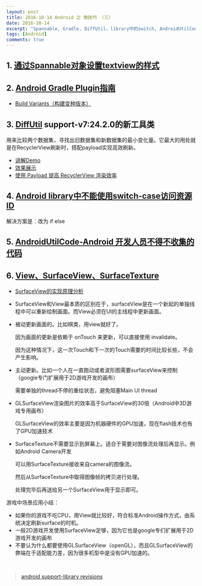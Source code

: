 ```yaml
---
layout: post
title: 2016-10-14 Android 之 微技巧 （三）
date: 2016-10-14
excerpt: "Spannable, Gradle, DiffUtil，library中的switch, AndroidUtilCode,SurfaceView"
tags: [Android]
comments: true
---
```



## 1. [通过Spannable对象设置textview的样式](http://www.cnblogs.com/tianzhijiexian/p/4222393.html)
 
## 2. [Android Gradle Plugin指南](http://blog.csdn.net/qinxiandiqi/article/details/37757065)
   - [Build Variants（构建变种版本）](http://blog.csdn.net/qinxiandiqi/article/details/37906449) 

## 3. [DiffUtil](http://blog.csdn.net/zxt0601/article/details/52562770) support-v7:24.2.0的新工具类

   用来比较两个数据集，寻找出旧数据集和新数据集的最小变化量。它最大的用处就是在RecyclerView刷新时，搭配payload实现高效刷新。 

   - [讲解Demo](https://github.com/mcxtzhang/DiffUtils)   
   - [效果展示](http://www.itwendao.com/article/detail/51690.html)  
   - [使用 Payload 提高 RecyclerView 渲染效率](http://www.tuicool.com/articles/EnyARvQ)

## 4. [Android library中不能使用switch-case访问资源ID](http://zmywly8866.github.io/2014/12/24/android-can-not-use-switch-to-load-resource-in-libproject-solution.html)
解决方案是：改为 if else

## 5. [AndroidUtilCode-Android 开发人员不得不收集的代码](https://github.com/Blankj/AndroidUtilCode)

## 6. [View、SurfaceView、SurfaceTexture](http://blog.csdn.net/fulinwsuafcie/article/details/48583849)
- [SurfaceView的实现原理分析](http://blog.csdn.net/luoshengyang/article/details/8661317)
- SurfaceView和View最本质的区别在于，surfaceView是在一个新起的单独线程中可以重新绘制画面。而View必须在UI的主线程中更新画面。
- 被动更新画面的。比如棋类，用view就好了。

    因为画面的更新是依赖于 onTouch 来更新，可以直接使用 invalidate。 
    
    因为这种情况下，这一次Touch和下一次的Touch需要的时间比较长些，不会产生影响。
    
- 主动更新。比如一个人在一直跑动或者波形图需要surfaceView来控制（google专门扩展用于2D游戏开发的画布）
    
    需要单独的thread不停的重绘状态，避免阻塞Main UI thread
- GLSurfaceView渲染图片的效率高于SurfaceView的30倍（Android中3D游戏专用画布）
  
    GLSurfaceView的效率主要是因为机器硬件的GPU加速，现在flash技术也有了GPU加速技术
    
- SurfaceTexture不需要显示到屏幕上。适合于需要对图像流处理后再显示。例如Android Camera开发

    可以用SurfaceTexture接收来自camera的图像流。
    
    然后从SurfaceTexture中取得图像帧的拷贝进行处理。
    
    处理完毕后再送给另一个SurfaceView用于显示即可。

游戏中场景应用小结：

- 如果你的游戏不吃CPU，用View就比较好，符合标准Android操作方式，由系统决定刷新surface的时机。
- 一般2D游戏开发使用SurfaceView足够，因为它也是google专们扩展用于2D游戏开发的画布
- 不要认为什么都要使用GLSurfaceView（openGL），而且GLSurfaceView的弊端在于适配能力差，因为很多机型中是没有GPU加速的。





<br>


> [android support-library revisions](https://developer.android.com/topic/libraries/support-library/revisions.html)